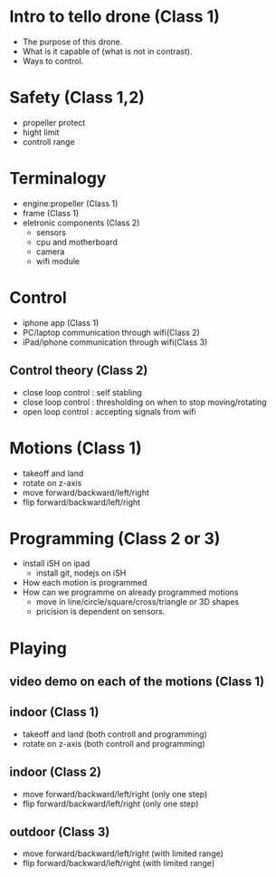 # Intro to tello drone (Class 1)
- The purpose of this drone.
- What is it capable of (what is not in contrast).
- Ways to control.
# Safety (Class 1,2)
- propeller protect
- hight limit
- controll range
# Terminalogy
- engine:propeller (Class 1)
- frame (Class 1)
- eletronic components (Class 2)
  - sensors 
  - cpu and motherboard 
  - camera
  - wifi module
# Control
- iphone app (Class 1)
- PC/laptop communication through wifi(Class 2)
- iPad/iphone communication through wifi(Class 3)

## Control theory (Class 2)
- close loop control : self stabling 
- close loop control : thresholding on when to stop moving/rotating 
- open loop control : accepting signals from wifi

# Motions (Class 1)
- takeoff and land
- rotate on z-axis
- move forward/backward/left/right
- flip forward/backward/left/right

# Programming (Class 2 or 3)
- install iSH on ipad
  - install git, nodejs on iSH
- How each motion is programmed
- How can we programme on already programmed motions
  - move in line/circle/square/cross/triangle or 3D shapes
  - pricision is dependent on sensors.

# Playing
## video demo on each of the motions (Class 1)

## indoor (Class 1)
- takeoff and land (both controll and programming)
- rotate on z-axis (both controll and programming)

## indoor (Class 2)
- move forward/backward/left/right (only one step)
- flip forward/backward/left/right (only one step)

## outdoor (Class 3)
- move forward/backward/left/right (with limited range)
- flip forward/backward/left/right (with limited range)